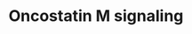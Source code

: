 ---
annotations:
- id: DOID:3905
  parent: disease of cellular proliferation
  type: Disease Ontology
  value: lung carcinoma
- id: CL:0002326
  parent: animal cell
  type: Cell Type Ontology
  value: luminal epithelial cell of mammary gland
- id: CL:0002097
  parent: animal cell
  type: Cell Type Ontology
  value: cortical cell of adrenal gland
- id: DOID:3347
  parent: disease of cellular proliferation
  type: Disease Ontology
  value: osteosarcoma
- id: CL:0000062
  parent: native cell
  type: Cell Type Ontology
  value: osteoblast
- id: PW:0000905
  parent: signaling pathway
  type: Pathway Ontology
  value: oncostatin M signaling pathway
- id: CL:0002327
  parent: animal cell
  type: Cell Type Ontology
  value: mammary gland epithelial cell
- id: CL:0002539
  parent: native cell
  type: Cell Type Ontology
  value: aortic smooth muscle cell
- id: CL:0000127
  parent: animal cell
  type: Cell Type Ontology
  value: astrocyte
authors:
- NetPath
- MaintBot
- Khanspers
- Ddigles
- Mkutmon
- AlexanderPico
- Mechebek maghnaui
- Eweitz
- Egonw
citedin:
- link: PMC5085087
  title: Long Term Culture of the A549 Cancer Cell Line Promotes Multilamellar Body
    Formation and Differentiation towards an Alveolar Type II Pneumocyte Phenotype
    (2016)
- link: PMC3660694
  title: Signaling network of Oncostatin M pathway (2012)
- link: 10.1016/j.humgen.2022.201135
  title: In silico transcriptional analysis of asymptomatic and severe COVID-19 patients
    reveals the susceptibility of severe patients to other comorbidities and non-viral
    pathological conditions (2023)
- link: 10.3389/fimmu.2021.769011
  title: 'A Practical Strategy for Exploring the Pharmacological Mechanism of Luteolin
    Against COVID-19/Asthma Comorbidity: Findings of System Pharmacology and Bioinformatics
    Analysis (2024)'
- link: PMC11726005
  title: Identification of a global gene expression signature associated with the
    genetic risk of catastrophic fracture in iPSC‐derived osteoblasts from Thoroughbred
    horses (2025)
- link: PMC12174437
  title: Serum extracellular vesicle microRNAs as potential biomarkers to predict
    pembrolizumab response and prognosis in metastatic non-small cell lung cancer
    patients (2025)
communities: []
description: 'Oncostatin M (OSM) is a member of the multifunctional cytokine interleukin
  6 (IL6) - type cytokine family. It is mainly produced in activated T lymphocytes,
  macrophages, monocytes, neutrophils, and microglial cells. OSM signaling is initiated
  by the interaction of the cytokine to either: the type I LIFR-gp130 receptor complex,
  or to the type II OSMR-gp130 receptor (O’Hara et al). The major downstream signaling
  pathways that are activated in OSM signaling are JAK/STAT, Ras/Raf/MAPK and PI3K
  pathways (Halfter, Halfter, Stross, Brantley). As the receptors lack intrinsic tyrosine
  kinase activity, associated JAKs (JAK1, JAK2, JAK3 and TYK2) phosphorylate OSM receptor
  complex and STATs (STAT1, STAT3, STAT5A, STAT5B, STAT6) (O’Hara, Fritz, Migita,
  Hintzen). Phosphorylated STATs form homodimeric complexes (STAT1, STAT3, STAT5B)
  or heterodimeric complex (STAT1-STAT3) and translocate to the nucleus. Once inside
  nucleus STAT proteins bind to regulatory elements in the promoter of OSM-responsive
  genes and regulate the gene expression (O’Hara, Halfter, Halfter, Hintzen). Alternatively,
  OSM induced phosphorylation of PTPN11, GRB2, SHC1, Ras/Raf molecules can bring about
  the activation of ERK1/2 signaling module (O’Hara). Oncostatin M -through ERK1/2
  signaling module induces the phosphorylation of CEBPB, both CEBPB and EGR1 stimulates
  the transcription of genes involved in lipid metabolism (Zhang). Although OSM also
  causes induced phosphorylation in MAPK family members (MAPK8/9/14) the functional
  importance of this is at present not well understood (O’Hara, Li). OSM mediated
  signaling cascade is negatively regulated by JAK1 inhibition by SOCS3 and STAT3
  inhibition by PIAS3 (Stross, Brantley, Chung). OSM also induces the activation of
  caspase family members (CASP3, CASP7, CASP9) through the JAK2 module and regulates
  apoptosis (Auernhammer, Tiffen, Chipoy). In osteosarcoma cells, OSM mediates apoptosis
  through a less understood STAT5B signaling module (Chipoy). '
last-edited: 2025-03-11
ndex: b191e120-8b64-11eb-9e72-0ac135e8bacf
organisms:
- Homo sapiens
redirect_from:
- /index.php/Pathway:WP2374
- /instance/WP2374
- /instance/WP2374_r137995
revision: r137995
schema-jsonld:
- '@context': https://schema.org/
  '@id': https://wikipathways.github.io/pathways/WP2374.html
  '@type': Dataset
  creator:
    '@type': Organization
    name: WikiPathways
  description: 'Oncostatin M (OSM) is a member of the multifunctional cytokine interleukin
    6 (IL6) - type cytokine family. It is mainly produced in activated T lymphocytes,
    macrophages, monocytes, neutrophils, and microglial cells. OSM signaling is initiated
    by the interaction of the cytokine to either: the type I LIFR-gp130 receptor complex,
    or to the type II OSMR-gp130 receptor (O’Hara et al). The major downstream signaling
    pathways that are activated in OSM signaling are JAK/STAT, Ras/Raf/MAPK and PI3K
    pathways (Halfter, Halfter, Stross, Brantley). As the receptors lack intrinsic
    tyrosine kinase activity, associated JAKs (JAK1, JAK2, JAK3 and TYK2) phosphorylate
    OSM receptor complex and STATs (STAT1, STAT3, STAT5A, STAT5B, STAT6) (O’Hara,
    Fritz, Migita, Hintzen). Phosphorylated STATs form homodimeric complexes (STAT1,
    STAT3, STAT5B) or heterodimeric complex (STAT1-STAT3) and translocate to the nucleus.
    Once inside nucleus STAT proteins bind to regulatory elements in the promoter
    of OSM-responsive genes and regulate the gene expression (O’Hara, Halfter, Halfter,
    Hintzen). Alternatively, OSM induced phosphorylation of PTPN11, GRB2, SHC1, Ras/Raf
    molecules can bring about the activation of ERK1/2 signaling module (O’Hara).
    Oncostatin M -through ERK1/2 signaling module induces the phosphorylation of CEBPB,
    both CEBPB and EGR1 stimulates the transcription of genes involved in lipid metabolism
    (Zhang). Although OSM also causes induced phosphorylation in MAPK family members
    (MAPK8/9/14) the functional importance of this is at present not well understood
    (O’Hara, Li). OSM mediated signaling cascade is negatively regulated by JAK1 inhibition
    by SOCS3 and STAT3 inhibition by PIAS3 (Stross, Brantley, Chung). OSM also induces
    the activation of caspase family members (CASP3, CASP7, CASP9) through the JAK2
    module and regulates apoptosis (Auernhammer, Tiffen, Chipoy). In osteosarcoma
    cells, OSM mediates apoptosis through a less understood STAT5B signaling module
    (Chipoy). '
  keywords:
  - AKT1
  - CASP3
  - CASP7
  - CASP9
  - CDK2
  - CDKN1B
  - CEBPB
  - CREB1
  - EGR1
  - FOS
  - GRB2
  - HIF1A
  - HRAS
  - IL6ST
  - IRS1
  - JAK1
  - JAK2
  - JAK3
  - JUNB
  - JUND
  - KRAS
  - LIFR
  - MAP2K1
  - MAP2K2
  - MAPK1
  - MAPK14
  - MAPK3
  - MAPK8
  - MAPK9
  - MTOR
  - NFKB1
  - NFKBIA
  - OSM
  - OSMR
  - PIAS3
  - PIK3R1
  - PRKCA
  - PRKCB
  - PRKCD
  - PRKCE
  - PRKCH
  - PTK2B
  - PTPN11
  - PXN
  - RAF1
  - RELA
  - RICTOR
  - RPS6
  - SHC1
  - SOCS3
  - SOS1
  - SRC
  - STAT1
  - STAT3
  - STAT5B
  - TYK2
  - VEGFA
  license: CC0
  name: Oncostatin M signaling
seo: CreativeWork
title: Oncostatin M signaling
wpid: WP2374
---